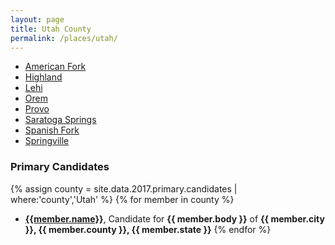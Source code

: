 ```yaml
---
layout: page
title: Utah County
permalink: /places/utah/
---
```


- [American Fork](american-fork)
- [Highland](highland)
- [Lehi](lehi)
- [Orem](orem)
- [Provo](provo)
- [Saratoga Springs](saratoga-springs)
- [Spanish Fork](spanish-fork)
- [Springville](springville)

### Primary Candidates
{% assign county = site.data.2017.primary.candidates | where:'county','Utah' %}
{% for member in county  %}
- <strong>[{{member.name}}](/people/{{member.id}})</strong>, Candidate for <strong>{{ member.body }}</strong> of <strong>{{ member.city }}, {{ member.county }}, {{ member.state }}</strong>
{% endfor %}
